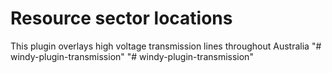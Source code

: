 # Resource sector locations
This plugin overlays high voltage transmission lines throughout Australia "# windy-plugin-transmission" 
"# windy-plugin-transmission" 